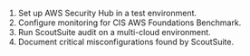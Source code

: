 1. Set up AWS Security Hub in a test environment.
2. Configure monitoring for CIS AWS Foundations Benchmark.
3. Run ScoutSuite audit on a multi-cloud environment.
4. Document critical misconfigurations found by ScoutSuite.
